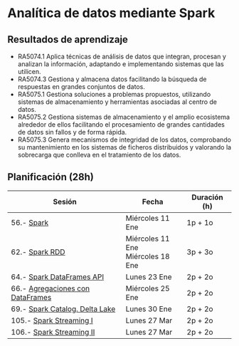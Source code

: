 # Analítica de datos mediante Spark

## Resultados de aprendizaje

* RA5074.1 Aplica técnicas de análisis de datos que integran, procesan y analizan la información, adaptando e implementando sistemas que las utilicen.  
* RA5074.3 Gestiona y almacena datos facilitando la búsqueda de respuestas en grandes conjuntos de datos.  
* RA5075.1 Gestiona soluciones a problemas propuestos, utilizando sistemas de almacenamiento y herramientas asociadas al centro de datos.  
* RA5075.2 Gestiona sistemas de almacenamiento y el amplio ecosistema alrededor de ellos facilitando el procesamiento de grandes cantidades de datos sin fallos y de forma rápida.  
* RA5075.3 Genera mecanismos de integridad de los datos, comprobando su mantenimiento en los sistemas de ficheros distribuidos y valorando la sobrecarga que conlleva en el tratamiento de los datos.

## Planificación (28h)

| Sesión                    | Fecha             | Duración (h) |
| ---------                 | -----             | --------- |
| 56.- [Spark](01spark.md)                | Miércoles 11 Ene  | 1p + 1o   |
| 62.- [Spark RDD](01rdd.md)            | Miércoles 11 Ene<br>Miércoles 18 Ene      | 3p + 3o   |
| 64.- [Spark DataFrames API](02dataframeAPI.md)   | Lunes 23 Ene  | 2p + 2o   |
| 66.- [Agregaciones con DataFrames](02agregaciones.md)  | Miércoles 25 Ene      | 2p + 2o   |
| 69.- [Spark Catalog. Delta Lake](02catalog.md)            | Lunes 30 Ene  | 2p + 2o   |
| 105.- [Spark Streaming I](03streaming.md)      | Lunes 27 Mar      | 2p + 2o   |
| 106.- [Spark Streaming II](03join-window.md)      | Lunes 27 Mar      | 2p + 2o   |

<!--

CUESTIONES:

56.1 Ecosistema Spark
56.2 SparkSession vs SparkContext
56.3 ClusterManager / Worker / Job / Stage / Task
60.1 Definición de RDD
60.2 Transformaciones narrow vs wide
60.3 Particiones, coalesce
62.1 DataFrames
62.2 Lectura de datos / format
62.3 Inferencia del esquema
62.4 Vistas

TODO:

* Ampliar spark-submit con los diferentes tipos

-->